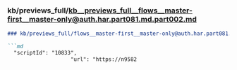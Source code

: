 ### kb/previews_full/kb__previews_full__flows__master-first__master-only@auth.har.part081.md.part002.md

```md
### kb/previews_full/flows__master-first__master-only@auth.har.part081.md (part 002)

```md
  "scriptId": "10833",
                    "url": "https://n9582
```

```

```
